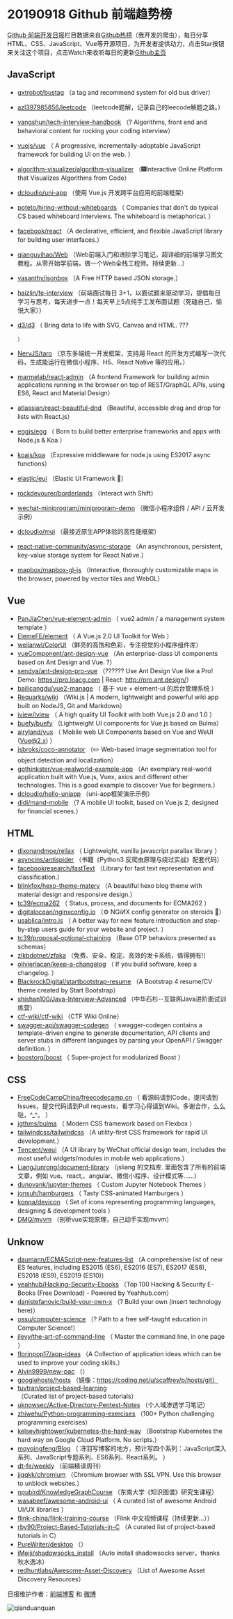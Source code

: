 # 20190918 Github 前端趋势榜

[Github 前端开发日报](http://caibaojian.com/c/news)栏目数据来自[Github热榜](http://news.caibaojian.com/)（我开发的爬虫），每日分享HTML、CSS、JavaScript、Vue等开源项目，为开发者提供动力，点击Star按钮来关注这个项目，点击Watch来收听每日的更新[Github主页](https://github.com/kujian/githubTrending)
## JavaScript

* [gxtrobot/bustag](https://github.com/gxtrobot/bustag) （a tag and recommend system for old bus driver）
* [azl397985856/leetcode](https://github.com/azl397985856/leetcode) （leetcode题解，记录自己的leecode解题之路。）
* [yangshun/tech-interview-handbook](https://github.com/yangshun/tech-interview-handbook) （? Algorithms, front end and behavioral content for rocking your coding interview）
* [vuejs/vue](https://github.com/vuejs/vue) （
        A progressive, incrementally-adoptable JavaScript framework for building UI on the web.
      ）
* [algorithm-visualizer/algorithm-visualizer](https://github.com/algorithm-visualizer/algorithm-visualizer) （&#x1f386;Interactive Online Platform that Visualizes Algorithms from Code）
* [dcloudio/uni-app](https://github.com/dcloudio/uni-app) （使用 Vue.js 开发跨平台应用的前端框架）
* [poteto/hiring-without-whiteboards](https://github.com/poteto/hiring-without-whiteboards) （
        Companies that don't do typical CS based whiteboard interviews. The whiteboard is metaphorical.
      ）
* [facebook/react](https://github.com/facebook/react) （A declarative, efficient, and flexible JavaScript library for building user interfaces.）
* [qianguyihao/Web](https://github.com/qianguyihao/Web) （Web前端入门和进阶学习笔记，超详细的前端学习图文教程。从零开始学前端，做一个Web全栈工程师。持续更新...）
* [vasanthv/jsonbox](https://github.com/vasanthv/jsonbox) （A Free HTTP based JSON storage.）
* [haizlin/fe-interview](https://github.com/haizlin/fe-interview) （前端面试每日 3+1，以面试题来驱动学习，提倡每日学习与思考，每天进步一点！每天早上5点纯手工发布面试题（死磕自己，愉悦大家））
* [d3/d3](https://github.com/d3/d3) （
        Bring data to life with SVG, Canvas and HTML. ???

      ）
* [NervJS/taro](https://github.com/NervJS/taro) （京东多端统一开发框架，支持用 React 的开发方式编写一次代码，生成能运行在微信小程序、H5、React Native 等的应用。）
* [marmelab/react-admin](https://github.com/marmelab/react-admin) （A frontend Framework for building admin applications running in the browser on top of REST/GraphQL APIs, using ES6, React and Material Design）
* [atlassian/react-beautiful-dnd](https://github.com/atlassian/react-beautiful-dnd) （Beautiful, accessible drag and drop for lists with React.js）
* [eggjs/egg](https://github.com/eggjs/egg) （
        Born to build better enterprise frameworks and apps with Node.js &amp; Koa
      ）
* [koajs/koa](https://github.com/koajs/koa) （Expressive middleware for node.js using ES2017 async functions）
* [elastic/eui](https://github.com/elastic/eui) （Elastic UI Framework &#x1f64c;）
* [rockdevourer/borderlands](https://github.com/rockdevourer/borderlands) （Interact with Shift）
* [wechat-miniprogram/miniprogram-demo](https://github.com/wechat-miniprogram/miniprogram-demo) （微信小程序组件 / API / 云开发示例）
* [dcloudio/mui](https://github.com/dcloudio/mui) （最接近原生APP体验的高性能框架）
* [react-native-community/async-storage](https://github.com/react-native-community/async-storage) （An asynchronous, persistent, key-value storage system for React Native.）
* [mapbox/mapbox-gl-js](https://github.com/mapbox/mapbox-gl-js) （Interactive, thoroughly customizable maps in the browser, powered by vector tiles and WebGL）

## Vue

* [PanJiaChen/vue-element-admin](https://github.com/PanJiaChen/vue-element-admin) （
        vue2 admin / a management system template
      ）
* [ElemeFE/element](https://github.com/ElemeFE/element) （
        A Vue.js 2.0 UI Toolkit for Web
      ）
* [weilanwl/ColorUI](https://github.com/weilanwl/ColorUI) （鲜亮的高饱和色彩，专注视觉的小程序组件库）
* [vueComponent/ant-design-vue](https://github.com/vueComponent/ant-design-vue) （An enterprise-class UI components based on Ant Design and Vue. ?）
* [sendya/ant-design-pro-vue](https://github.com/sendya/ant-design-pro-vue) （??&#x200d;???&#x200d;? Use Ant Design Vue like a Pro! Demo: <a href="https://pro.loacg.com" rel="nofollow">https://pro.loacg.com</a> | React: <a href="http://pro.ant.design/" rel="nofollow">http://pro.ant.design/</a>）
* [bailicangdu/vue2-manage](https://github.com/bailicangdu/vue2-manage) （
        基于 vue + element-ui 的后台管理系统
      ）
* [Requarks/wiki](https://github.com/Requarks/wiki) （Wiki.js | A modern, lightweight and powerful wiki app built on NodeJS, Git and Markdown）
* [iview/iview](https://github.com/iview/iview) （
        A high quality UI Toolkit with both Vue.js 2.0 and 1.0
      ）
* [buefy/buefy](https://github.com/buefy/buefy) （Lightweight UI components for Vue.js based on Bulma）
* [airyland/vux](https://github.com/airyland/vux) （
        Mobile web UI Components based on Vue and WeUI (Vue@2.x)
      ）
* [jsbroks/coco-annotator](https://github.com/jsbroks/coco-annotator) （✏️ Web-based image segmentation tool for object detection and localization）
* [gothinkster/vue-realworld-example-app](https://github.com/gothinkster/vue-realworld-example-app) （An exemplary real-world application built with Vue.js, Vuex, axios and different other technologies. This is a good example to discover Vue for beginners.）
* [dcloudio/hello-uniapp](https://github.com/dcloudio/hello-uniapp) （uni-app框架演示示例）
* [didi/mand-mobile](https://github.com/didi/mand-mobile) （? A mobile UI toolkit, based on Vue.js 2, designed for financial scenes.）

## HTML

* [dixonandmoe/rellax](https://github.com/dixonandmoe/rellax) （
        Lightweight, vanilla javascript parallax library
      ）
* [asyncins/antispider](https://github.com/asyncins/antispider) （书籍《Python3 反爬虫原理与绕过实战》配套代码）
* [facebookresearch/fastText](https://github.com/facebookresearch/fastText) （Library for fast text representation and classification.）
* [blinkfox/hexo-theme-matery](https://github.com/blinkfox/hexo-theme-matery) （A beautiful hexo blog theme with material design and responsive design.）
* [tc39/ecma262](https://github.com/tc39/ecma262) （
        Status, process, and documents for ECMA262
      ）
* [digitalocean/nginxconfig.io](https://github.com/digitalocean/nginxconfig.io) （⚙️ NGiИX config generator on steroids &#x1f489;）
* [usablica/intro.js](https://github.com/usablica/intro.js) （
        A better way for new feature introduction and step-by-step users guide for your website and project.
      ）
* [tc39/proposal-optional-chaining](https://github.com/tc39/proposal-optional-chaining) （Base OTP behaviors presented as schemas）
* [zlkbdotnet/zfaka](https://github.com/zlkbdotnet/zfaka) （免费、安全、稳定、高效的发卡系统，值得拥有!）
* [olivierlacan/keep-a-changelog](https://github.com/olivierlacan/keep-a-changelog) （
        If you build software, keep a changelog.
      ）
* [BlackrockDigital/startbootstrap-resume](https://github.com/BlackrockDigital/startbootstrap-resume) （A Bootstrap 4 resume/CV theme created by Start Bootstrap）
* [shishan100/Java-Interview-Advanced](https://github.com/shishan100/Java-Interview-Advanced) （中华石杉--互联网Java进阶面试训练营）
* [ctf-wiki/ctf-wiki](https://github.com/ctf-wiki/ctf-wiki) （CTF Wiki Online）
* [swagger-api/swagger-codegen](https://github.com/swagger-api/swagger-codegen) （
        swagger-codegen contains a template-driven engine to generate documentation, API clients and server stubs in different languages by parsing your OpenAPI / Swagger definition.
      ）
* [boostorg/boost](https://github.com/boostorg/boost) （
        Super-project for modularized Boost
      ）

## CSS

* [FreeCodeCampChina/freecodecamp.cn](https://github.com/FreeCodeCampChina/freecodecamp.cn) （
        看源码请到Code，提问请到Issues，提交代码请到Pull requests，看学习心得请到Wiki。多谢合作，么么哒，^_^。
      ）
* [jgthms/bulma](https://github.com/jgthms/bulma) （
        Modern CSS framework based on Flexbox
      ）
* [tailwindcss/tailwindcss](https://github.com/tailwindcss/tailwindcss) （A utility-first CSS framework for rapid UI development.）
* [Tencent/weui](https://github.com/Tencent/weui) （A UI library by WeChat official design team, includes the most useful widgets/modules in mobile web applications.）
* [LiangJunrong/document-library](https://github.com/LiangJunrong/document-library) （jsliang 的文档库. 里面包含了所有的前端文章，例如 vue、react,、angular、微信小程序、设计模式等……）
* [dunovank/jupyter-themes](https://github.com/dunovank/jupyter-themes) （
        Custom Jupyter Notebook Themes
      ）
* [jonsuh/hamburgers](https://github.com/jonsuh/hamburgers) （
        Tasty CSS-animated Hamburgers
      ）
* [konpa/devicon](https://github.com/konpa/devicon) （
        Set of icons representing programming languages, designing &amp; development tools
      ）
* [DMQ/mvvm](https://github.com/DMQ/mvvm) （剖析vue实现原理，自己动手实现mvvm）

## Unknow

* [daumann/ECMAScript-new-features-list](https://github.com/daumann/ECMAScript-new-features-list) （A comprehensive list of new ES features, including ES2015 (ES6), ES2016 (ES7), ES2017 (ES8), ES2018 (ES9), ES2019 (ES10)）
* [yeahhub/Hacking-Security-Ebooks](https://github.com/yeahhub/Hacking-Security-Ebooks) （Top 100 Hacking &amp; Security E-Books (Free Download) - Powered by Yeahhub.com）
* [danistefanovic/build-your-own-x](https://github.com/danistefanovic/build-your-own-x) （? Build your own (insert technology here)）
* [ossu/computer-science](https://github.com/ossu/computer-science) （? Path to a free self-taught education in Computer Science!）
* [jlevy/the-art-of-command-line](https://github.com/jlevy/the-art-of-command-line) （
        Master the command line, in one page
      ）
* [florinpop17/app-ideas](https://github.com/florinpop17/app-ideas) （A Collection of application ideas which can be used to improve your coding skills.）
* [Alvin9999/new-pac](https://github.com/Alvin9999/new-pac) （）
* [googlehosts/hosts](https://github.com/googlehosts/hosts) （镜像：https://coding.net/u/scaffrey/p/hosts/git）
* [tuvtran/project-based-learning](https://github.com/tuvtran/project-based-learning) （Curated list of project-based tutorials）
* [uknowsec/Active-Directory-Pentest-Notes](https://github.com/uknowsec/Active-Directory-Pentest-Notes) （个人域渗透学习笔记）
* [zhiwehu/Python-programming-exercises](https://github.com/zhiwehu/Python-programming-exercises) （100+ Python challenging programming exercises）
* [kelseyhightower/kubernetes-the-hard-way](https://github.com/kelseyhightower/kubernetes-the-hard-way) （Bootstrap Kubernetes the hard way on Google Cloud Platform. No scripts.）
* [mqyqingfeng/Blog](https://github.com/mqyqingfeng/Blog) （
        冴羽写博客的地方，预计写四个系列：JavaScript深入系列、JavaScript专题系列、ES6系列、React系列。
      ）
* [dt-fe/weekly](https://github.com/dt-fe/weekly) （前端精读周刊）
* [jjqqkk/chromium](https://github.com/jjqqkk/chromium) （Chromium browser with SSL VPN. Use this browser to unblock websites.）
* [npubird/KnowledgeGraphCourse](https://github.com/npubird/KnowledgeGraphCourse) （东南大学《知识图谱》研究生课程）
* [wasabeef/awesome-android-ui](https://github.com/wasabeef/awesome-android-ui) （
        A curated list of awesome Android UI/UX libraries
      ）
* [flink-china/flink-training-course](https://github.com/flink-china/flink-training-course) （Flink 中文视频课程（持续更新...））
* [rby90/Project-Based-Tutorials-in-C](https://github.com/rby90/Project-Based-Tutorials-in-C) （A curated list of project-based tutorials in C）
* [PureWriter/desktop](https://github.com/PureWriter/desktop) （）
* [iMeiji/shadowsocks_install](https://github.com/iMeiji/shadowsocks_install) （Auto install shadowsocks server，thanks 秋水逸冰）
* [redhuntlabs/Awesome-Asset-Discovery](https://github.com/redhuntlabs/Awesome-Asset-Discovery) （List of Awesome Asset Discovery Resources）


日报维护作者：[前端博客](http://caibaojian.com/) 和 [微博](http://caibaojian.com/go/weibo)

![qianduanquan](https://user-images.githubusercontent.com/3055447/38468989-651132ac-3b80-11e8-8e6b-15122322a9d7.png)